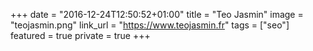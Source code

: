 +++
date = "2016-12-24T12:50:52+01:00"
title = "Teo Jasmin"
image = "teojasmin.png"
link_url = "https://www.teojasmin.fr"
tags = ["seo"]
featured = true
private = true
+++